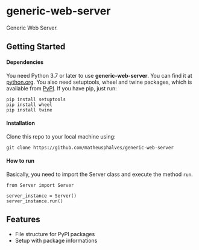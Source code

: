 # generic-web-server
Generic Web Server.
## Getting Started
#### Dependencies
You need Python 3.7 or later to use **generic-web-server**. You can find it at [python.org](https://www.python.org/).
You also need setuptools, wheel and twine packages, which is available from [PyPI](https://pypi.org). If you have pip, just run:
```
pip install setuptools
pip install wheel
pip install twine
```
#### Installation
Clone this repo to your local machine using:
```
git clone https://github.com/matheusphalves/generic-web-server
```
#### How to run

Basically, you need to import the Server class and execute the method `run`. 
```
from Server import Server

server_instance = Server()
server_instance.run()
```

## Features
- File structure for PyPI packages
- Setup with package informations
